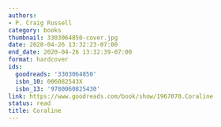 ```yaml
---
authors:
- P. Craig Russell
category: books
thumbnail: 3303064850-cover.jpg
date: 2020-04-26 13:32:23-07:00
end_date: 2020-04-26 13:32:39-07:00
format: hardcover
ids:
  goodreads: '3303064850'
  isbn_10: 006082543X
  isbn_13: '9780060825430'
link: https://www.goodreads.com/book/show/1967070.Coraline
status: read
title: Coraline
---
```

